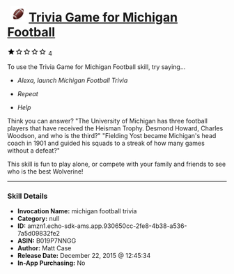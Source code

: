 # &nbsp;<img src="skill_icon" alt="Trivia Game for Michigan Football icon" width="36"> [Trivia Game for Michigan Football](http://alexa.amazon.com/#skills/amzn1.echo-sdk-ams.app.930650cc-2fe8-4b38-a536-7a5d09832fe2)
![1 stars](../../images/ic_star_black_18dp_1x.png)![1 stars](../../images/ic_star_border_black_18dp_1x.png)![1 stars](../../images/ic_star_border_black_18dp_1x.png)![1 stars](../../images/ic_star_border_black_18dp_1x.png)![1 stars](../../images/ic_star_border_black_18dp_1x.png) 4

To use the Trivia Game for Michigan Football skill, try saying...

* *Alexa, launch Michigan Football Trivia*

* *Repeat*

* *Help*

Think you can answer?
"The University of Michigan has three football players that have received the Heisman Trophy.  Desmond Howard, Charles Woodson, and who is the third?"
"Fielding Yost became Michigan's head coach in 1901 and guided his squads to a streak of how many games without a defeat?"

This skill is fun to play alone, or compete with your family and friends to see who is the best Wolverine!

***

### Skill Details

* **Invocation Name:** michigan football trivia
* **Category:** null
* **ID:** amzn1.echo-sdk-ams.app.930650cc-2fe8-4b38-a536-7a5d09832fe2
* **ASIN:** B019P7NNGG
* **Author:** Matt Case
* **Release Date:** December 22, 2015 @ 12:45:34
* **In-App Purchasing:** No
